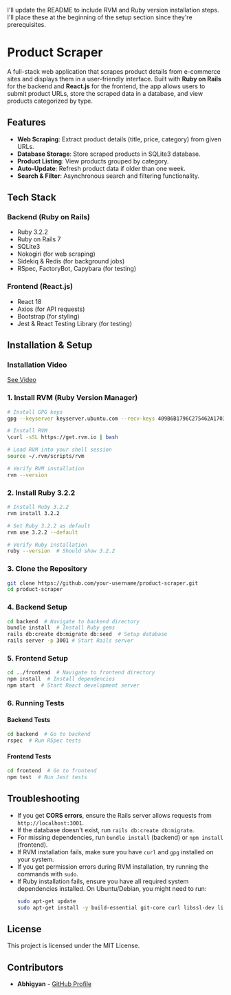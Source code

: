 I'll update the README to include RVM and Ruby version installation steps. I'll place these at the beginning of the setup section since they're prerequisites.

# Product Scraper
A full-stack web application that scrapes product details from e-commerce sites and displays them in a user-friendly interface. Built with **Ruby on Rails** for the backend and **React.js** for the frontend, the app allows users to submit product URLs, store the scraped data in a database, and view products categorized by type.

## Features
- **Web Scraping**: Extract product details (title, price, category) from given URLs.
- **Database Storage**: Store scraped products in SQLite3 database.
- **Product Listing**: View products grouped by category.
- **Auto-Update**: Refresh product data if older than one week.
- **Search & Filter**: Asynchronous search and filtering functionality.

## Tech Stack
### **Backend** (Ruby on Rails)
- Ruby 3.2.2
- Ruby on Rails 7
- SQLite3
- Nokogiri (for web scraping)
- Sidekiq & Redis (for background jobs)
- RSpec, FactoryBot, Capybara (for testing)

### **Frontend** (React.js)
- React 18
- Axios (for API requests)
- Bootstrap (for styling)
- Jest & React Testing Library (for testing)

## Installation & Setup

### Installation Video

[See Video](https://vimeo.com/1058254737?share=copy)

### **1. Install RVM (Ruby Version Manager)**
```sh
# Install GPG keys
gpg --keyserver keyserver.ubuntu.com --recv-keys 409B6B1796C275462A1703113804BB82D39DC0E3 7D2BAF1CF37B13E2069D6956105BD0E739499BDB

# Install RVM
\curl -sSL https://get.rvm.io | bash

# Load RVM into your shell session
source ~/.rvm/scripts/rvm

# Verify RVM installation
rvm --version
```

### **2. Install Ruby 3.2.2**
```sh
# Install Ruby 3.2.2
rvm install 3.2.2

# Set Ruby 3.2.2 as default
rvm use 3.2.2 --default

# Verify Ruby installation
ruby --version  # Should show 3.2.2
```

### **3. Clone the Repository**
```sh
git clone https://github.com/your-username/product-scraper.git
cd product-scraper
```

### **4. Backend Setup**
```sh
cd backend  # Navigate to backend directory
bundle install  # Install Ruby gems
rails db:create db:migrate db:seed  # Setup database
rails server -p 3001 # Start Rails server
```

### **5. Frontend Setup**
```sh
cd ../frontend  # Navigate to frontend directory
npm install  # Install dependencies
npm start  # Start React development server
```

### **6. Running Tests**
#### **Backend Tests**
```sh
cd backend  # Go to backend
rspec  # Run RSpec tests
```

#### **Frontend Tests**
```sh
cd frontend  # Go to frontend
npm test  # Run Jest tests
```

## Troubleshooting
- If you get **CORS errors**, ensure the Rails server allows requests from `http://localhost:3001`.
- If the database doesn't exist, run `rails db:create db:migrate`.
- For missing dependencies, run `bundle install` (backend) or `npm install` (frontend).
- If RVM installation fails, make sure you have `curl` and `gpg` installed on your system.
- If you get permission errors during RVM installation, try running the commands with `sudo`.
- If Ruby installation fails, ensure you have all required system dependencies installed. On Ubuntu/Debian, you might need to run:
  ```sh
  sudo apt-get update
  sudo apt-get install -y build-essential git-core curl libssl-dev libreadline-dev zlib1g-dev
  ```

## License
This project is licensed under the MIT License.

## Contributors
- **Abhigyan** - [GitHub Profile](https://github.com/Abhigyan001)
